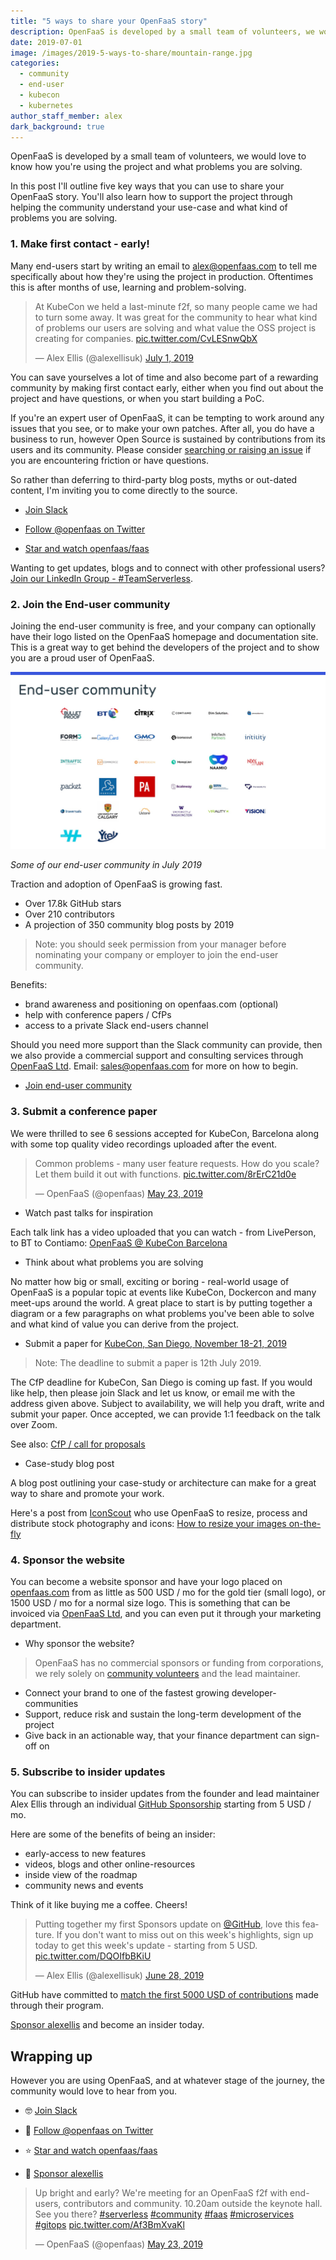 ```yaml
---
title: "5 ways to share your OpenFaaS story"
description: OpenFaaS is developed by a small team of volunteers, we would love to know how you're using the project and what problems you are solving.
date: 2019-07-01
image: /images/2019-5-ways-to-share/mountain-range.jpg
categories:
  - community
  - end-user
  - kubecon
  - kubernetes
author_staff_member: alex
dark_background: true
---
```


OpenFaaS is developed by a small team of volunteers, we would love to know how you're using the project and what problems you are solving.

In this post I'll outline five key ways that you can use to share your OpenFaaS story. You'll also learn how to support the project through helping the community understand your use-case and what kind of problems you are solving.

### 1. Make first contact - early!

Many end-users start by writing an email to alex@openfaas.com to tell me specifically about how they're using the project in production. Oftentimes this is after months of use, learning and problem-solving.

<blockquote class="twitter-tweet" data-lang="en"><p lang="en" dir="ltr">At KubeCon we held a last-minute f2f, so many people came we had to turn some away. It was great for the community to hear what kind of problems our users are solving and what value the OSS project is creating for companies. <a href="https://t.co/CvLESnwQbX">pic.twitter.com/CvLESnwQbX</a></p>&mdash; Alex Ellis (@alexellisuk) <a href="https://twitter.com/alexellisuk/status/1145621468665061377?ref_src=twsrc%5Etfw">July 1, 2019</a></blockquote> <script async src="https://platform.twitter.com/widgets.js" charset="utf-8"></script> 

You can save yourselves a lot of time and also become part of a rewarding community by making first contact early, either when you find out about the project and have questions, or when you start building a PoC.

If you're an expert user of OpenFaaS, it can be tempting to work around any issues that you see, or to make your own patches. After all, you do have a business to run, however Open Source is sustained by contributions from its users and its community. Please consider [searching or raising an issue](https://github.com/openfaas/faas/issues) if you are encountering friction or have questions.

So rather than deferring to third-party blog posts, myths or out-dated content, I'm inviting you to come directly to the source.

* [Join Slack](https://docs.openfaas.com/community)

* [Follow @openfaas on Twitter](https://twitter.com/openfaas/)

* [Star and watch openfaas/faas](https://github.com/openfaas/)

Wanting to get updates, blogs and to connect with other professional users? [Join our LinkedIn Group - #TeamServerless](https://www.linkedin.com/groups/13670843/).

### 2. Join the End-user community

Joining the end-user community is free, and your company can optionally have their logo listed on the OpenFaaS homepage and documentation site. This is a great way to get behind the developers of the project and to show you are a proud user of OpenFaaS.

![](/images/2019-project-update/end-users.jpg)

*Some of our end-user community in July 2019*

Traction and adoption of OpenFaaS is growing fast.

* Over 17.8k GitHub stars
* Over 210 contributors
* A projection of 350 community blog posts by 2019

> Note: you should seek permission from your manager before nominating your company or employer to join the end-user community.

Benefits:

- brand awareness and positioning on openfaas.com (optional)
- help with conference papers / CfPs
- access to a private Slack end-users channel

Should you need more support than the Slack community can provide, then we also provide a commercial support and consulting services through [OpenFaaS Ltd](https://github.com/openfaas/media). Email: sales@openfaas.com for more on how to begin.

* [Join end-user community](https://github.com/openfaas/faas/issues/776)

### 3. Submit a conference paper

We were thrilled to see 6 sessions accepted for KubeCon, Barcelona along with some top quality video recordings uploaded after the event.

<blockquote class="twitter-tweet" data-lang="en"><p lang="en" dir="ltr">Common problems - many user feature requests. How do you scale? Let them build it out with functions. <a href="https://t.co/8rErC21d0e">pic.twitter.com/8rErC21d0e</a></p>&mdash; OpenFaaS (@openfaas) <a href="https://twitter.com/openfaas/status/1131532570271920128?ref_src=twsrc%5Etfw">May 23, 2019</a></blockquote> <script async src="https://platform.twitter.com/widgets.js" charset="utf-8"></script> 

* Watch past talks for inspiration

Each talk link has a video uploaded that you can watch - from LivePerson, to BT to Contiamo: [OpenFaaS @ KubeCon Barcelona](/meet-us-at-barcelona/)

* Think about what problems you are solving

No matter how big or small, exciting or boring - real-world usage of OpenFaaS is a popular topic at events like KubeCon, Dockercon and many meet-ups around the world. A great place to start is by putting together a diagram or a few paragraphs on what problems you've been able to solve and what kind of value you can derive from the project.

* Submit a paper for [KubeCon, San Diego, November 18-21, 2019](https://events.linuxfoundation.org/events/kubecon-cloudnativecon-north-america-2019/)

> Note: The deadline to submit a paper is 12th July 2019.

The CfP deadline for KubeCon, San Diego is coming up fast. If you would like help, then please join Slack and let us know, or email me with the address given above. Subject to availability, we will help you draft, write and submit your paper. Once accepted, we can provide 1:1 feedback on the talk over Zoom.

See also: [CfP / call for proposals](https://events.linuxfoundation.org/events/kubecon-cloudnativecon-north-america-2019/cfp/)

* Case-study blog post

A blog post outlining your case-study or architecture can make for a great way to share and promote your work.

Here's a post from [IconScout](https://iconscout.com/) who use OpenFaaS to resize, process and distribute stock photography and icons: [How to resize your images on-the-fly](https://www.openfaas.com/blog/resize-images-on-the-fly/)

### 4. Sponsor the website

You can become a website sponsor and have your logo placed on [openfaas.com](https://www.openfaas.com/) from as little as 500 USD / mo for the gold tier (small logo), or 1500 USD / mo for a normal size logo. This is something that can be invoiced via [OpenFaaS Ltd](https://github.com/openfaas/media), and you can even put it through your marketing department.

* Why sponsor the website?

> OpenFaaS has no commercial sponsors or funding from corporations, we rely solely on [community volunteers](https://www.openfaas.com/team/) and the lead maintainer.

* Connect your brand to one of the fastest growing developer-communities
* Support, reduce risk and sustain the long-term development of the project
* Give back in an actionable way, that your finance department can sign-off on

### 5. Subscribe to insider updates

You can subscribe to insider updates from the founder and lead maintainer Alex Ellis through an individual [GitHub Sponsorship](https://github.com/users/alexellis/sponsors) starting from 5 USD / mo.

Here are some of the benefits of being an insider:

* early-access to new features
* videos, blogs and other online-resources
* inside view of the roadmap
* community news and events

Think of it like buying me a coffee. Cheers!

<blockquote class="twitter-tweet" data-lang="en"><p lang="en" dir="ltr">Putting together my first Sponsors update on <a href="https://twitter.com/github?ref_src=twsrc%5Etfw">@GitHub</a>, love this feature. If you don&#39;t want to miss out on this week&#39;s highlights, sign up today to get this week&#39;s update - starting from 5 USD. <a href="https://t.co/DQOIfbBKiU">pic.twitter.com/DQOIfbBKiU</a></p>&mdash; Alex Ellis (@alexellisuk) <a href="https://twitter.com/alexellisuk/status/1144663417275502595?ref_src=twsrc%5Etfw">June 28, 2019</a></blockquote> <script async src="https://platform.twitter.com/widgets.js" charset="utf-8"></script> 

GitHub have committed to [match the first 5000 USD of contributions](https://help.github.com/en/articles/about-github-sponsors) made through their program.

[Sponsor alexellis](https://github.com/users/alexellis/sponsors) and become an insider today.

## Wrapping up

However you are using OpenFaaS, and at whatever stage of the journey, the community would love to hear from you. 

* 🤓 [Join Slack](https://docs.openfaas.com/community)

* 📝 [Follow @openfaas on Twitter](https://twitter.com/openfaas/)

* ⭐️ [Star and watch openfaas/faas](https://github.com/openfaas/faas)

* 🍻 [Sponsor alexellis](https://github.com/users/alexellis/sponsors)

<blockquote class="twitter-tweet" data-lang="en"><p lang="en" dir="ltr">Up bright and early? We&#39;re meeting for an OpenFaaS f2f with end-users, contributors and community. 10.20am outside the keynote hall. See you there? <a href="https://twitter.com/hashtag/serverless?src=hash&amp;ref_src=twsrc%5Etfw">#serverless</a> <a href="https://twitter.com/hashtag/community?src=hash&amp;ref_src=twsrc%5Etfw">#community</a> <a href="https://twitter.com/hashtag/faas?src=hash&amp;ref_src=twsrc%5Etfw">#faas</a> <a href="https://twitter.com/hashtag/microservices?src=hash&amp;ref_src=twsrc%5Etfw">#microservices</a> <a href="https://twitter.com/hashtag/gitops?src=hash&amp;ref_src=twsrc%5Etfw">#gitops</a> <a href="https://t.co/Af3BmXvaKl">pic.twitter.com/Af3BmXvaKl</a></p>&mdash; OpenFaaS (@openfaas) <a href="https://twitter.com/openfaas/status/1131450940807098368?ref_src=twsrc%5Etfw">May 23, 2019</a></blockquote> <script async src="https://platform.twitter.com/widgets.js" charset="utf-8"></script> 
